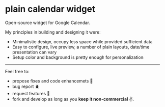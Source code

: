 # plain calendar widget

Open-source widget for Google Calendar.

My principles in building and designing it were:
* Minimalistic design, occupy less space while provided sufficient data
* Easy to configure, live preview, a number of plain layouts, date/time presentation can vary
* Setup color and background is pretty enough for personalization

------------

Feel free to:
* propose fixes and code enhancemets 🚀
* bug report 🪲
* request features 🌟
* fork and develop as long as you **keep it non-commercial** ✌️.
